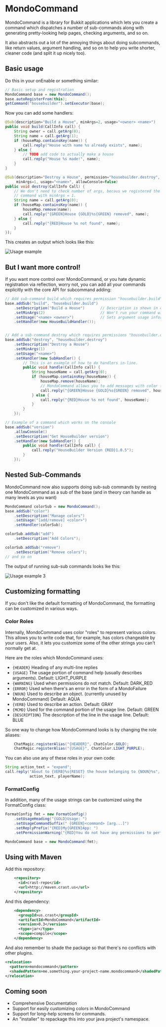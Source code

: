 MondoCommand
============

MondoCommand is a library for Bukkit applications which lets you create a command which dispatches a number of sub-commands along with generating pretty-looking help pages, checking arguments, and so on.

It also abstracts out a lot of the annoying things about doing subcommands, like return values, argument handling, and so on to help you write shorter, cleaner code (and split it up nicely too).


Basic usage
-----------

Do this in your onEnable or something similar:

```java
// Basic setup and registration
MondoCommand base = new MondoCommand();
base.autoRegisterFrom(this);
getCommand("housebuilder").setExecutor(base);
```

Now you can add some handlers:

```java
@Sub(description="Build a House", minArgs=2, usage="<owner> <name>")
public void build(CallInfo call) {
    String owner = call.getArg(0);
    String name = call.getArg(1);
    if (houseMap.containsKey(name)) {
        call.reply("House with name %s already exists", name);
    } else {
        // TODO add code to actually make a house
        call.reply("House %s made!", name);
    }
}

@Sub(description="Destroy a House", permission="housebuilder.destroy",
     minArgs=1, usage="<name>", allowConsole=false)
public void destroy(CallInfo Call) {
    // We don't need to check number of args, becaus we registered the
    // command with minArgs = 1.
    String name = call.getArg(0);
    if (houseMap.containsKey(name)) {
        houseMap.remove(name);
        call.reply("{GREEN}House {GOLD}%s{GREEN} removed", name);
    } else {
        call.reply("{RED}House %s not found", name);
    }
});
```

This creates an output which looks like this:

![Usage example](https://dl.dropbox.com/u/14941058/Screenshots/MondoCommand_Usage2.png)


But I want more control!
------------------------

If you want more control over MondoCommand, or you hate dynamic registration via reflection, worry not, you can add all your commands explicitly with the core API for subcommand adding:

```java
// Add sub-command build which requires permission "housebuilder.build"
base.addSub("build", "housebuilder.build")
    .setDescription("Build a House")       // Description is shown in command help
    .setMinArgs(2)                         // Won't run your command without this many args
    .setUsage("<name> <owner>")            // Sets argument usage information
    .setHandler(new HouseBuildHandler());


// Add a sub-command destroy which requires permissions "housebuilder.destroy"
base.addSub("destroy", "housebuilder.destroy")
    .setDescription("Destroy a House")
    .setMinArgs(1)
    .setUsage("<name>")
    .setHandler(new SubHandler() {
        // This is an example of how to do handlers in-line.
        public void handle(CallInfo call) {
            String houseName = call.getArg(0);
            if (houseMap.containsKey(houseName)) {
                houseMap.remove(houseName);
                // MondoCommand allows you to add messages with color formatting
                call.reply("{GREEN}House {GOLD}%s{GREEN} removed", houseName);
            } else {
                call.reply("{RED}House %s not found", houseName);
            }
        }
    });

// Example of a command which works on the console
base.addSub("version")
    .allowConsole()
    .setDescription("Get HouseBuilder version")
    .setHandler(new SubHandler() {
        public void handle(CallInfo call) {
            call.reply("HouseBuilder Version {RED}1.0.5");
        }
    });
```



Nested Sub-Commands
-------------------

MondoCommand now also supports doing sub-sub commands by nesting one MondoCommand as a sub of the base (and in theory can handle as many levels as you want)

```java
MondoCommand colorSub = new MondoCommand();
base.addSub("color")
	.setDescription("Manage colors")
	.setUsage("[add/remove] <color>")
	.setHandler(colorSub);

colorSub.addSub("add")
	.setDescription("Add Colors");

colorSub.addSub("remove")
	.setDescription("Remove colors");
// and so on
```

The output of running sub-sub commands looks lke this:

![Usage example 3](http://dl.dropbox.com/u/14941058/Screenshots/MondoCommand_Usage3.png)


Customizing formatting
----------------------

If you don't like the default formatting of MondoCommand, the formatting can be customized in various ways.

### Color Roles

Internally, MondoCommand uses color "roles" to represent various colors. This allows you to write code that, for example, has colors changeable by your users. Also, it lets you customize some of the other strings you can't normally get at.

Here are the roles which MondoCommand uses:

 * `{HEADER}` Heading of any multi-line replies
 * `{USAGE}` The usage portion of command help (usually describes arguments). Default: LIGHT_PURPLE
 * `{WARNING}` Used when permissions do not match. Default: DARK_RED
 * `{ERROR}` Used when there's an error in the form of a MondoFailure
 * `{NOUN}` Used to describe an object. (currently unused by MondoCommand) Default: AQUA
 * `{VERB}` Used to describe an action. Default: GRAY
 * `{MCMD}` Used for the command portion of the usage line. Default: GREEN
 * `{DESCRIPTION}` The description of the line in the usage line. Default: BLUE

So one way to change how MondoCommand looks is by changing the role aliases:
```java
    ChatMagic.registerAlias("{HEADER}", ChatColor.GOLD);
    ChatMagic.registerAlias("{USAGE}", ChatColor.LIGHT_PURPLE);
```

You can also use any of these roles in your own code:
```java
String action_text = "expand";
call.reply("About to {VERB}%s{RESET} the house belonging to {NOUN}%s",
           action_text, playerName);
```

### FormatConfig

In addition, many of the usage strings can be customized using the FormatConfig class:
```java
FormatConfig fmt = new FormatConfig()
    .setUsageHeading("{GOLD}Usage: ")
    .setUsageCommandSuffix(" {GREEN}<command> [arg...]")
    .setReplyPrefix("{RED}My{GREEN}App: ")
    .setPermissionWarning("{RED}You do not have any permissions to perform this action.");

MondoCommand base = new MondoCommand(fmt);
```


Using with Maven
----------------

Add this repository:
```xml
    <repository>
      <id>crast-repo</id>
      <url>http://maven.crast.us</url>
    </repository>
```

And this dependency:
```xml
    <dependency>
      <groupId>us.crast</groupId>
      <artifactId>MondoCommand</artifactId>
      <version>0.3</version>
      <type>jar</type>
      <scope>compile</scope>
    </dependency>
```

And also remember to shade the package so that there's no conflicts with other plugins.
```xml
<relocation>
  <pattern>mondocommand</pattern>
  <shadedPattern>me.something.your-project-name.mondocommand</shadedPattern>
</relocation>
```

Coming soon
-----------

 * Comprehensive Documentation
 * Support for easily customizing colors in MondoCommand
 * Support for long-help screens for commands.
 * An "installer" to repackage this into your java project's namespace.

